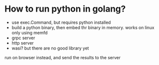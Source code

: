 # How to run python in golang?

- use exec.Command, but requires python installed
- build a python binary, then embed thr binary in memory. works on linux only using memfd
- grpc server
- http server
- wasi? but there are no good library yet

run on browser instead, and send the results to the server
